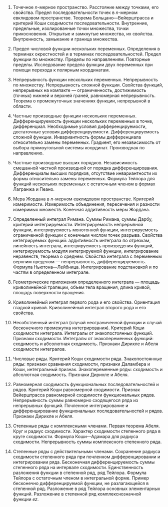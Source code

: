 1. Точечное _n_-мерное пространство. Расстояние между точками, его свойства. Предел последовательности точек в _n_-мерном евклидовом пространстве. Теорема Больцано—Вейерштрасса и критерий Коши сходимости последовательности. Внутренние, предельные, изолированные точки множества, точки прикосновения. Открытые и замкнутые множества, их свойства. Внутренность, замыкание и граница множества. 

2. Предел числовой функции нескольких переменных. Определения в терминах окрестностей и в терминах последовательностей. Предел функции по множеству. Пределы по направлениям. Повторные пределы. Исследование предела функции двух переменных при помощи перехода к полярным координатам. 

3. Непрерывность функции нескольких переменных. Непрерывность по множеству. Непрерывность сложной функции. Свойства функций, непрерывных на компакте — ограниченность, достижимость (точных) нижней и верхней граней, равномерная непрерывность. Теорема о промежуточных значениях функции, непрерывной в области. 

4. Частные производные функции нескольких переменных. Дифференцируемость функции нескольких переменных в точке, дифференциал. Необходимые условия дифференцируемости, достаточные условия дифференцируемости. Дифференцируемость сложной функции. Инвариантность формы дифференциала относительно замены переменных. Градиент, его независимость от выбора прямоугольной системы координат. Производная по направлению. 

5. Частные производные высших порядков. Независимость смешанной частной производной от порядка дифференцирования. Дифференциалы высших порядков, отсутствие инвариантности их формы относительно замены переменных. Формула Тейлора для функций нескольких переменных с остаточным членом в формах Лагранжа и Пеано. 

6. Мера Жордана в _n_-мерном евклидовом пространстве. Критерий измеримости. Измеримость объединения, пересечения и разности измеримых множеств. Конечная аддитивность меры Жордана. 

7. Определенный интеграл Римана. Суммы Римана, суммы Дарбу, критерий интегрируемости. Интегрируемость непрерывной функции, интегрируемость монотонной функции, интегрируемость ограниченной функции с конечным числом точек разрыва. Свойства интегрируемых функций: аддитивность интеграла по отрезкам, линейность интеграла, интегрируемость произведения функций, интегрируемость модуля интегрируемой функции, интегрирование неравенств, теорема о среднем. Свойства интеграла с переменным верхним пределом — непрерывность, дифференцируемость. Формула Ньютона—Лейбница. Интегрирование подстановкой и по частям в определенном интеграле. 

8. Геометрические приложения определенного интеграла — площадь криволинейной трапеции, объем тела вращения, длина кривой, площадь поверхности вращения. 

9. Криволинейный интеграл первого рода и его свойства. Ориентация гладкой кривой. Криволинейный интеграл второго рода и его свойства. 

10. Несобственный интеграл (случай неограниченной функции и случай бесконечного промежутка интегрирования). Критерий Коши сходимости интеграла. Интегралы от знакопостоянных функций. Признаки сходимости. Интегралы от знакопеременных функций: сходимость и абсолютная сходимость. Признаки Дирихле и Абеля сходимости интегралов. 

11. Числовые ряды. Критерий Коши сходимости ряда. Знакопостоянные ряды: признаки сравнения сходимости, признаки Даламбера и Коши, интегральный признак. Знакопеременные ряды: сходимость и абсолютная сходимость. Признаки Дирихле и Абеля. 

12. Равномерная сходимость функциональных последовательностей и рядов. Критерий Коши равномерной сходимости. Признак Вейерштрасса равномерной сходимости функциональных рядов. Непрерывность суммы равномерно сходящегося ряда из непрерывных функций. Почленное интегрирование и дифференцирование функциональных последовательностей и рядов. Признаки Дирихле и Абеля. 

13. Степенные ряды с комплексными членами. Первая теорема Абеля. Круг и радиус сходимости. Характер сходимости степенного ряда в круге сходимости. Формула Коши—Адамара для радиуса сходимости. Непрерывность суммы комплексного степенного ряда. 

14. Степенные ряды с действительными членами. Сохранение радиуса сходимости степенного ряда при почленном дифференцировании и интегрировании ряда. Бесконечная дифференцируемость суммы степенного ряда на интервале сходимости. Единственность разложения функции в степенной ряд, ряд Тейлора. Формула Тейлора с остаточным членом в интегральной форме. Пример бесконечно дифференцируемой функции, не разлагающейся в степенной ряд. Разложение в ряд Тейлора основных элементарных функций. Разложение в степенной ряд комплекснозначной функции _ez_.